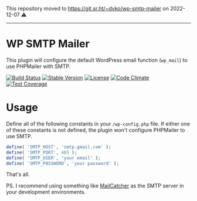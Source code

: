 This repository moved to https://git.sr.ht/~dvko/wp-smtp-mailer on 2022-12-07 :warning:

---

# WP SMTP Mailer

This plugin will configure the default WordPress email function (`wp_mail`) to use PHPMailer with SMTP.

[![Build Status](https://api.travis-ci.org/dannyvankooten/wp-smtp-mailer.png?branch=master)](https://travis-ci.org/dannyvankooten/wp-smtp-mailer)
[![Stable Version](https://poser.pugx.org/dannyvankooten/wp-smtp-mailer/v/stable.svg)](https://packagist.org/packages/dannyvankooten/wp-smtp-mailer)
[![License](https://poser.pugx.org/dannyvankooten/wp-smtp-mailer/license.svg)](https://packagist.org/packages/dannyvankooten/wp-smtp-mailer)
[![Code Climate](https://codeclimate.com/github/dannyvankooten/wp-smtp-mailer/badges/gpa.svg)](https://codeclimate.com/github/dannyvankooten/wp-smtp-mailer)
[![Test Coverage](https://codeclimate.com/github/dannyvankooten/wp-smtp-mailer/badges/coverage.svg)](https://codeclimate.com/github/dannyvankooten/wp-smtp-mailer)

Usage
=========

Define all of the following constants in your `/wp-config.php` file. If either one of these constants is not defined, the plugin won't configure PHPMailer to use SMTP.

```php
define( 'SMTP_HOST', 'smtp.gmail.com' );
define( 'SMTP_PORT', 465 );
define( 'SMTP_USER', 'your email' );
define( 'SMTP_PASSWORD', 'your password' );
```

That's all. 

PS. I recommend using something like [MailCatcher](http://mailcatcher.me/) as the SMTP server in your development environments.
